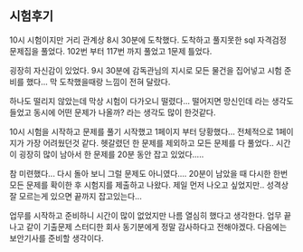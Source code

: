 ## 시험후기


10시 시험이지만 거리 관계상 8시 30분에 도착했다. 도착하고 풀지못한 sql 자격검정 문제집을 풀었다. 102번 부터 117번 까지 풀었고 1문제 틀었다. 

굉장히 자신감이 있었다. 9시 30분에 감독관님의 지시로 모든 물건을 집어넣고 시험 준비를 했다... 막 도착했을때랑 느낌이 전혀 달랐다. 

하나도 떨리지 않았는데 막상 시험이 다가오니 떨렸다... 떨어지면 망신인데 라는 생각도 들었고 동시에 어떤 문제가 나올까? 라는 생각도 많이 한것같다. 

10시 시험을 시작하고 문제를 풀기 시작했고 1페이지 부터 당황했다... 전체적으로 1페이지가 가장 어려웠던것 같다. 헷갈렸던 한 문제를 제외하고 모든 문제를 다 풀었다.. 시간이 굉장히 많이 남아서 한 문제를 20분 동안 잡고 있었다.....

 참 미련했다... 다시 돌아 보니 그럴 문제도 아니였다.... 20분이 남았을 때 다시한 한번 모든 문제를 확이한 후 시험지를 제출하고 나왔다. 제일 먼저 나오고 싶었지만.. 성격상 잘 모르는게 있으면 끝까지 잡고있는다... 
 
 업무를 시작하고 준비하니 시간이 많이 없었지만 나름 열심히 했다고 생각한다. 업무 끝나고 같이 기출문제 스터디한 회사 동기분에게 정말 감사하다고 전해야겠다. 다음에는 보안기사를 준비할 생각이다.   